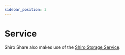 ```yaml
---
sidebar_position: 3
---
```


# Service

Shiro Share also makes use of the [Shiro Storage Service](https://docs.storage.shiro.network/deployment/service).
